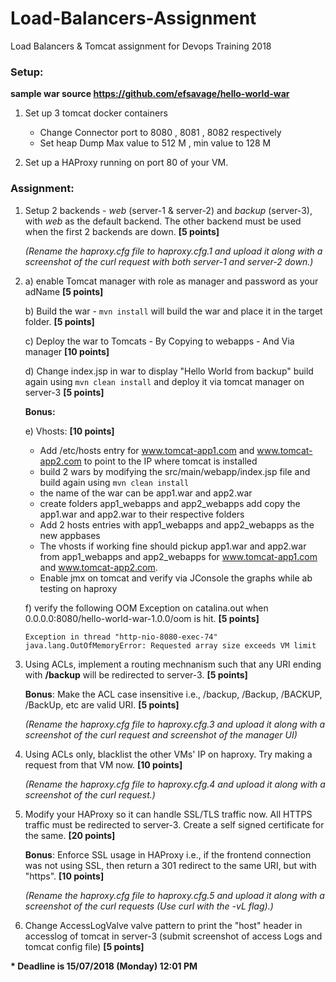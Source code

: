 # Load-Balancers-Assignment

Load Balancers & Tomcat assignment for Devops Training 2018

### Setup:

**sample war source https://github.com/efsavage/hello-world-war**

1. Set up 3 tomcat docker containers
   - Change Connector port to 8080 , 8081 , 8082 respectively
   - Set heap Dump Max value to 512 M , min value to 128 M

2. Set up a HAProxy running on port 80 of your VM.

### Assignment:

1. Setup 2 backends - _web_ (server-1 & server-2) and _backup_ (server-3), with _web_ as the default backend. The other backend must be used when the first 2 backends are down. **[5 points]**

   _(Rename the haproxy.cfg file to haproxy.cfg.1 and upload it along with a screenshot of the curl request with both server-1 and server-2 down.)_

2. 
    a) enable Tomcat manager with role as manager and password as your adName **[5 points]**

    b) Build the war
        - `mvn install` will build the war and place it in the target folder.  **[5 points]**

    c) Deploy the war to Tomcats
        - By Copying to webapps
        - And Via manager   **[10 points]**

    d) Change index.jsp in war to display "Hello World from backup" build again using `mvn clean install` and deploy it via tomcat manager on server-3  **[5 points]**

    **Bonus:**

    e) Vhosts: **[10 points]**
        
	* Add /etc/hosts entry for www.tomcat-app1.com and www.tomcat-app2.com to point to the IP where tomcat is installed
	* build 2 wars by modifying the src/main/webapp/index.jsp file and build again using `mvn clean install`
	* the name of the war can be app1.war and app2.war
	* create folders app1_webapps and app2_webapps add copy the app1.war and app2.war to their respective folders
	* Add 2 hosts entries with app1_webapps and app2_webapps as the new appbases
	* The vhosts if working fine should pickup app1.war and app2.war from app1_webapps and app2_webapps for www.tomcat-app1.com and www.tomcat-app2.com.
	* Enable jmx on tomcat and verify via JConsole the graphs while ab testing on haproxy

    f) verify the following OOM Exception on catalina.out when 0.0.0.0:8080/hello-world-war-1.0.0/oom is hit. **[5 points]**
    
    `Exception in thread "http-nio-8080-exec-74" java.lang.OutOfMemoryError: Requested array size exceeds VM limit`


3. Using ACLs, implement a routing mechnanism such that any URI ending with **/backup** will be redirected to server-3. **[5 points]**

   **Bonus**: Make the ACL case insensitive i.e., /backup, /Backup, /BACKUP, /BackUp, etc are valid URI. **[5 points]**

   _(Rename the haproxy.cfg file to haproxy.cfg.3 and upload it along with a screenshot of the curl request and screenshot of the manager UI)_ 

4. Using ACLs only, blacklist the other VMs' IP on haproxy. Try making a request from that VM now. **[10 points]**

   _(Rename the haproxy.cfg file to haproxy.cfg.4 and upload it along with a screenshot of the curl request.)_


5. Modify your HAProxy so it can handle SSL/TLS traffic now. All HTTPS traffic must be redirected to server-3. Create a self signed certificate for the same. **[20 points]**

   **Bonus**: Enforce SSL usage in HAProxy i.e., if the frontend connection was not using SSL, then return a 301 redirect to the same URI, but with "https". **[10 points]**
   
   _(Rename the haproxy.cfg file to haproxy.cfg.5 and upload it along with a screenshot of the curl requests (Use curl with the -vL flag).)_
 
6. Change AccessLogValve valve pattern to print the "host" header in accesslog of tomcat in server-3
   (submit screenshot of access Logs and tomcat config file) **[5 points]**

**\* Deadline is 15/07/2018 (Monday) 12:01 PM**
